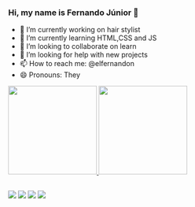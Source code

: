 ### Hi, my name is Fernando Júnior  👋


- 🔭 I’m currently working on hair stylist
- 🌱 I’m currently learning HTML,CSS and JS
- 👯 I’m looking to collaborate on learn
- 🤔 I’m looking for help with new projects
- 📫 How to reach me: @elfernandon
- 😄 Pronouns: They

 <div>
  <a href="https://github.com/JackPerryPrii">
  <img height="180em" src="https://github-readme-stats.vercel.app/api?username=JackPerryPrii&show_icons=true&theme=dark&include_all_commits=true&count_private=true"/>
  <img height="180em" src="https://github-readme-stats.vercel.app/api/top-langs/?username=JackPerryPrii&layout=compact&langs_count=7&theme=dark"/>
</div>

   ##
 
<div> 
  <a href="https://www.youtube.com/channel/UChrcWITfavMDyrWfgsD25Ug/featured" target="_blank"><img src="https://img.shields.io/badge/YouTube-FF0000?style=for-the-badge&logo=youtube&logoColor=white" target="_blank"></a>
  <a href="https://www.instagram.com/elfernandon" target="_blank"><img src="https://img.shields.io/badge/-Instagram-%23E4405F?style=for-the-badge&logo=instagram&logoColor=white" target="_blank"></a>
 	<a href="https://www.twitch.tv/jackperryprii" target="_blank"><img src="https://img.shields.io/badge/Twitch-9146FF?style=for-the-badge&logo=twitch&logoColor=white" target="_blank"></a>
    <a href="https://www.linkedin.com/in/fernando-júnior-241091/" target="_blank"><img src="https://img.shields.io/badge/-LinkedIn-%230077B5?style=for-the-badge&logo=linkedin&logoColor=white" target="_blank"></a> 
  </div>
